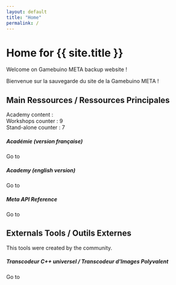 ```yaml
---
layout: default
title: "Home"
permalink: /
---
```


<div class="container"> 
	<h1>Home for {{ site.title }}</h1> 
	<p>
		Welcome on Gamebuino META backup website !
	</p> 
	<p>
		Bienvenue sur la sauvegarde du site de la Gamebuino META !
	</p>
</div> 
<h2> Main Ressources / Ressources Principales </h2> 
<p>
	Academy content :<br />
	Workshops counter : 9<br />
	Stand-alone counter : 7
</p> 
<div class="row mt-4 align-items-center"> 
 <div class="col-md-6 col-lg-4"> 
  <div class="workshop-thumb">
   <div class="content d-flex flex-column justify-content-between"> 
    <div class="image" style="background-image:url(./assets/AcademyFr_Capture.jpg)"></div> 
    <div class="text"> 
     <h5> Académie (version française)</h5>
    </div> 
   </div> 
   <div class="button d-flex align-items-center justify-content-center"> <span class="btn btn-secondary"> Go to</span> 
   </div><a href="{{ site.url }}/academy-fr/" class="link"></a> 
  </div> 
 </div> 
 <div class="col-md-6 col-lg-4"> 
  <div class="workshop-thumb">
   <div class="content d-flex flex-column justify-content-between"> 
    <div class="image" style="background-image:url(./assets/AcademyEn_Capture.jpg)"></div> 
    <div class="text"> 
     <h5> Academy (english version)</h5>
    </div> 
   </div> 
   <div class="button d-flex align-items-center justify-content-center"> <span class="btn btn-secondary"> Go to</span> 
   </div><a href="{{ site.url }}/academy-en/" class="link"></a> 
  </div> 
 </div> 
 <div class="col-md-6 col-lg-4"> 
  <div class="workshop-thumb">
   <div class="content d-flex flex-column justify-content-between"> 
    <div class="image" style="background-image:url(./assets/ApiReference_Capture.jpg)"></div> 
    <div class="text"> 
     <h5> Meta API Reference</h5>
    </div> 
   </div> 
   <div class="button d-flex align-items-center justify-content-center"> <span class="btn btn-secondary"> Go to</span> 
   </div><a href="{{ site.url }}/meta-api-reference-en/" class="link"></a> 
  </div> 
 </div> 
</div> 
<h2> Externals Tools / Outils Externes </h2> 
<p>
	This tools were created by the community.
</p> 
<div class="row mt-4 align-items-center"> 
 <div class="col-md-6 col-lg-4"> 
  <div class="workshop-thumb">
   <div class="content d-flex flex-column justify-content-between"> 
    <div class="image" style="background-image:url(./assets/TCU_Capture.jpg)"></div> 
    <div class="text"> 
     <h5> Transcodeur C++ universel / Transcodeur d'Images Polyvalent</h5>
    </div> 
   </div> 
   <div class="button d-flex align-items-center justify-content-center"> <span class="btn btn-secondary"> Go to</span> 
   </div><a href="https://gamebuino.m1cr0lab.com/tools/img2code/" class="link"></a> 
  </div> 
 </div> 
</div> 
